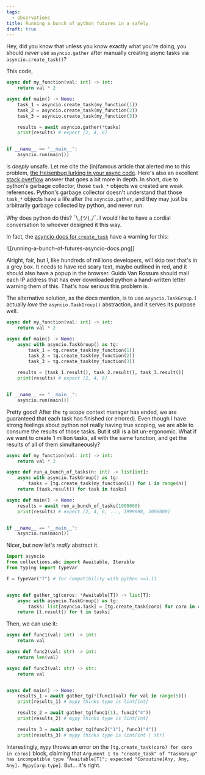 ```yaml
---
tags:
  - observations
title: Running a bunch of python futures in a safely
draft: true
---
```

Hey, did you know that unless you know exactly what you're doing, you should _never_ use `asyncio.gather` after manually creating async tasks via `asyncio.create_task()`? 

This code,

```python
async def my_function(val: int) -> int:
    return val * 2

async def main() -> None:
    task_1 = asyncio.create_task(my_function(1))
    task_2 = asyncio.create_task(my_function(2))
    task_3 = asyncio.create_task(my_function(3))

    results = await asyncio.gather(*tasks)
    print(results) # expect [2, 4, 6]


if __name__ == "__main__":
    asyncio.run(main())
```

is _deeply_ unsafe. Let me cite the (in)famous article that alerted me to this problem, [the Heisenbug lurking in your async code](https://textual.textualize.io/blog/2023/02/11/the-heisenbug-lurking-in-your-async-code/). Here's also an excellent [stack overflow](https://stackoverflow.com/a/76823668/21551208) answer that goes a bit more in depth. In short, due to python's garbage collector, those `task_*` objects we created are weak references. Python's garbage collector doesn't understand that those `task_*` objects have a life after the `asyncio.gather`, and they may just be arbitrarily garbage collected by python, and never run.

Why does python do this?  ¯\\\_(ツ)\_/¯. I would like to have a cordial conversation to whoever designed it this way. 

In fact, the [asyncio docs for `create_task`](https://docs.python.org/3/library/asyncio-task.html#asyncio.create_task) have a warning for this:

![[running-a-bunch-of-futures-asyncio-docs.png]]

Alright, fair, but I, like hundreds of millions developers, will skip text that's in a grey box. It needs to have red scary text, maybe outlined in red, and it should also have a popup in the browser. Guido Van Rossum should mail each IP address that has ever downloaded python a hand-written letter warning them of this. That's how serious this problem is.

The alternative solution, as the docs mention, is to use `asyncio.TaskGroup`. I actually _love_ the `asyncio.TaskGroup()` abstraction, and it serves its purpose well.

```python
async def my_function(val: int) -> int:
    return val * 2

async def main() -> None:
    async with asyncio.TaskGroup() as tg:
        task_1 = tg.create_task(my_function(1))
        task_2 = tg.create_task(my_function(2))
        task_3 = tg.create_task(my_function(3))

    results = [task_1.result(), task_2.result(), task_3.result()]
    print(results) # expect [2, 4, 6]


if __name__ == "__main__":
    asyncio.run(main())
```

Pretty good! After the `tg` scope context manager has ended, we are guaranteed that each task has finished (or errored). Even though I have strong feelings about python not really having true scoping, we are able to consume the results of those tasks. But it still is a bit un-ergonomic. What if we want to create 1 million tasks, all with the same function, and get the results of all of them simultaneously? 

```python
async def my_function(val: int) -> int:
    return val * 2

async def run_a_bunch_of_tasks(n: int) -> list[int]:
    async with asyncio.TaskGroup() as tg:
        tasks = [tg.create_task(my_function(i)) for i in range(n)]
    return [task.result() for task in tasks]

async def main() -> None:
    results = await run_a_bunch_of_tasks(1000000)
    print(results) # expect [2, 4, 6, ..., 1999998, 2000000]


if __name__ == "__main__":
    asyncio.run(main())
```

Nicer, but now let's _really_ abstract it.

```python
import asyncio
from collections.abc import Awaitable, Iterable
from typing import TypeVar

T = TypeVar("T") # for compatibility with python <=3.11


async def gather_tg(coros: *Awaitable[T]) -> list[T]:
    async with asyncio.TaskGroup() as tg:
        tasks: list[asyncio.Task] = [tg.create_task(coro) for coro in coros]
    return [t.result() for t in tasks]
```

Then, we can use it:

```python
async def func1(val: int) -> int:
    return val

async def func2(val: str) -> int:
    return len(val)

async def func3(val: str) -> str:
    return val


async def main() -> None:
    results_1 = await gather_tg(*[func1(val) for val in range(5)])
    print(results_1) # mypy thinks type is lint[int]

    results_2 = await gather_tg(func1(1), func2("4"))
    print(results_2) # mypy thinks type is lint[int]

    results_3 = await gather_tg(func2("1"), func3("4"))
    print(results_3) # mypy thinks type is lint[int | str]
```

Interestingly, `mypy` throws an error on the `[tg.create_task(coro) for coro in coros]` block, claiming that `Argument 1 to "create_task" of "TaskGroup" has incompatible type "Awaitable[T]"; expected "Coroutine[Any, Any, Any]. Mypy[arg-type]`.  But... it's right.